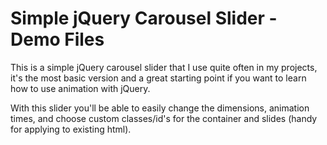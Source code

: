 Simple jQuery Carousel Slider - Demo Files
==========================================

This is a simple jQuery carousel slider that I use quite often in my projects, it's the most basic version and a great starting point if you want to learn how to use animation with jQuery.

With this slider you'll be able to easily change the dimensions, animation times, and choose custom classes/id's for the container and slides (handy for applying to existing html).
